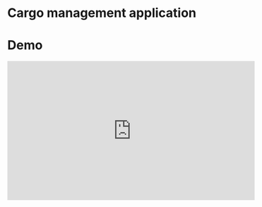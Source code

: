 # Cargo management application
# Demo

<iframe width="560" height="315" src="https://www.youtube-nocookie.com/embed/jot9Q1X06pw" frameborder="0" allowfullscreen></iframe>
